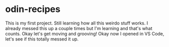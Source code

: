 # odin-recipes
This is my first project. Still learning how all this weirdo stuff works.
I already messed this up a couple times but I'm learning and that's what counts.
Okay let's get moving and grooving!
Okay now I opened in VS Code, let's see if this totally messed it up.
